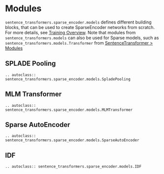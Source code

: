# Modules

`sentence_transformers.sparse_encoder.models` defines different building blocks, that can be used to create SparseEncoder networks from scratch. For more details, see [Training Overview](../../sparse_encoder/training_overview.md).
Note that modules from `sentence_transformers.models` can also be used for Sparse models, such as `sentence_transformers.models.Transformer` from [SentenceTransformer > Modules](../sentence_transformer/models.md)
## SPLADE Pooling
```{eval-rst}
.. autoclass:: sentence_transformers.sparse_encoder.models.SpladePooling
```

## MLM Transformer
```{eval-rst}
.. autoclass:: sentence_transformers.sparse_encoder.models.MLMTransformer
```

## Sparse AutoEncoder
```{eval-rst}
.. autoclass:: sentence_transformers.sparse_encoder.models.SparseAutoEncoder
```

## IDF
```{eval-rst}
.. autoclass:: sentence_transformers.sparse_encoder.models.IDF
``` 